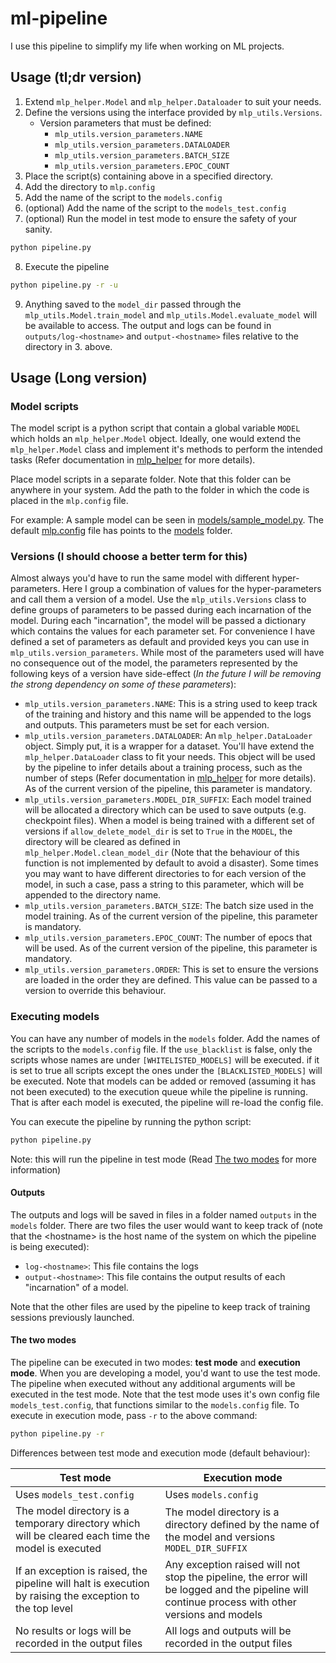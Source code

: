 # ml-pipeline
I use this pipeline to simplify my life when working on ML projects. 

## Usage (tl;dr version)
1. Extend `mlp_helper.Model` and `mlp_helper.Dataloader` to suit your needs.
2. Define the versions using the interface provided by `mlp_utils.Versions`.
   - Version parameters that must be defined: 
	 - `mlp_utils.version_parameters.NAME`
	 - `mlp_utils.version_parameters.DATALOADER`
	 - `mlp_utils.version_parameters.BATCH_SIZE`
	 - `mlp_utils.version_parameters.EPOC_COUNT`
3. Place the script(s) containing above in a specified directory.
4. Add the directory to `mlp.config`
5. Add the name of the script to the `models.config`
6. (optional) Add the name of the script to the `models_test.config`
7. (optional) Run the model in test mode to ensure the safety of your sanity.

``` bash
python pipeline.py
```
8. Execute the pipeline

``` bash
python pipeline.py -r -u
```
9. Anything saved to the `model_dir` passed through the `mlp_utils.Model.train_model` and `mlp_utils.Model.evaluate_model` will be available to access. The output and logs can be found in `outputs/log-<hostname>` and `output-<hostname>` files relative to the directory in 3. above.

## Usage (Long version)
### Model scripts
The model script is a python script that contain a global variable `MODEL` which holds an `mlp_helper.Model` object. Ideally, one would extend the `mlp_helper.Model` class and implement it's methods to perform the intended tasks (Refer documentation in [mlp_helper](mlp_helper.py) for more details). 

Place model scripts in a separate folder. Note that this folder can be anywhere in your system. Add the path to the folder in which the code is placed in the `mlp.config` file.

For example: A sample model can be seen in [models/sample_model.py](models/sample_model.py). The default [mlp.config](mlp.config) file has points to the [models](models) folder. 


### Versions (I should choose a better term for this)
Almost always you'd have to run the same model with different hyper-parameters. Here I group a combination of values for the hyper-parameters and call them a version of a model. Use the `mlp_utils.Versions` class to define groups of parameters to be passed during each incarnation of the model. During each "incarnation", the model will be passed a dictionary which contains the values for each parameter set. For convenience I have defined a set of parameters as default and provided keys you can use in `mlp_utils.version_parameters`. While most of the parameters used will have no consequence out of the model, the parameters represented by the following keys of a version have side-effect (*In the future I will be removing the strong dependency on some of these parameters*):
* `mlp_utils.version_parameters.NAME`: This is a string used to keep track of the training and history and this name will be appended to the logs and outputs. This parameters must be set for each version.
* `mlp_utils.version_parameters.DATALOADER`: An `mlp_helper.DataLoader` object. Simply put, it is a wrapper for a dataset. You'll have extend the `mlp_helper.DataLoader` class to fit your needs. This object will be used by the pipeline to infer details about a training process, such as the number of steps (Refer documentation in [mlp_helper](mlp_helper.py) for more details). As of the current version of the pipeline, this parameter is mandatory.
* `mlp_utils.version_parameters.MODEL_DIR_SUFFIX`: Each model trained will be allocated a directory which can be used to save outputs (e.g. checkpoint files). When a model is being trained with a different set of versions if `allow_delete_model_dir` is set to `True` in the `MODEL`, the directory will be cleared as defined in `mlp_helper.Model.clean_model_dir` (Note that the behaviour of this function is not implemented by default to avoid a disaster). Some times you may want to have different directories to for each version of the model, in such a case, pass a string to this parameter, which will be appended to the directory name.
* `mlp_utils.version_parameters.BATCH_SIZE`: The batch size used in the model training. As of the current version of the pipeline, this parameter is mandatory.
* `mlp_utils.version_parameters.EPOC_COUNT`: The number of epocs that will be used. As of the current version of the pipeline, this parameter is mandatory.
* `mlp_utils.version_parameters.ORDER`: This is set to ensure the versions are loaded in the order they are defined. This value can be passed to a version to override this behaviour.

### Executing models
You can have any number of models in the `models` folder. Add the names of the scripts to the `models.config` file. If the `use_blacklist` is false, only the scripts whose names are under `[WHITELISTED_MODELS]` will be executed. if it is set to true all scripts except the ones under the `[BLACKLISTED_MODELS]` will be executed. Note that models can be added or removed (assuming it has not been executed) to the execution queue while the pipeline is running. That is after each model is executed, the pipeline will re-load the config file.

You can execute the pipeline by running the python script:

``` bash
python pipeline.py
```
Note: this will run the pipeline in test mode (Read [The two modes](#the-two-modes) for more information)
#### Outputs
The outputs and logs will be saved in files in a folder named `outputs` in the `models` folder. There are two files the user would want to keep track of (note that the \<hostname\> is the host name of the system on which the pipeline is being executed):
- `log-<hostname>`: This file contains the logs
- `output-<hostname>`: This file contains the output results of each "incarnation" of a model.

Note that the other files are used by the pipeline to keep track of training sessions previously launched.

#### The two modes
The pipeline can be executed in two modes: **test mode** and **execution mode**. When you are developing a model, you'd want to use the test mode. The pipeline when executed without any additional arguments will be executed in the test mode. Note that the test mode uses it's own config file `models_test.config`, that functions similar to the `models.config` file. To execute in execution mode, pass `-r` to the above command:

``` bash
python pipeline.py -r
```
Differences between test mode and execution mode (default behaviour):

Test mode | Execution mode
----------|---------------
Uses `models_test.config` | Uses `models.config`
The model directory is a temporary directory which will be cleared each time the model is executed | The model directory is a directory defined by the name of the model and versions `MODEL_DIR_SUFFIX`
If an exception is raised, the pipeline will halt is execution by raising the exception to the top level | Any exception raised will not stop the pipeline, the error will be logged and the pipeline will continue process with other versions and models
No results or logs will be recorded in the output files | All logs and outputs will be recorded in the output files
